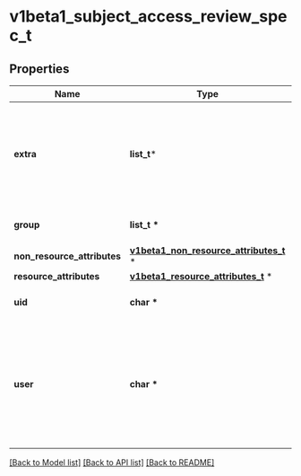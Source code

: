 # v1beta1_subject_access_review_spec_t

## Properties
Name | Type | Description | Notes
------------ | ------------- | ------------- | -------------
**extra** | **list_t*** | Extra corresponds to the user.Info.GetExtra() method from the authenticator.  Since that is input to the authorizer it needs a reflection here. | [optional] 
**group** | **list_t \*** | Groups is the groups you&#39;re testing for. | [optional] 
**non_resource_attributes** | [**v1beta1_non_resource_attributes_t**](v1beta1_non_resource_attributes.md) \* |  | [optional] 
**resource_attributes** | [**v1beta1_resource_attributes_t**](v1beta1_resource_attributes.md) \* |  | [optional] 
**uid** | **char \*** | UID information about the requesting user. | [optional] 
**user** | **char \*** | User is the user you&#39;re testing for. If you specify \&quot;User\&quot; but not \&quot;Group\&quot;, then is it interpreted as \&quot;What if User were not a member of any groups | [optional] 

[[Back to Model list]](../README.md#documentation-for-models) [[Back to API list]](../README.md#documentation-for-api-endpoints) [[Back to README]](../README.md)


